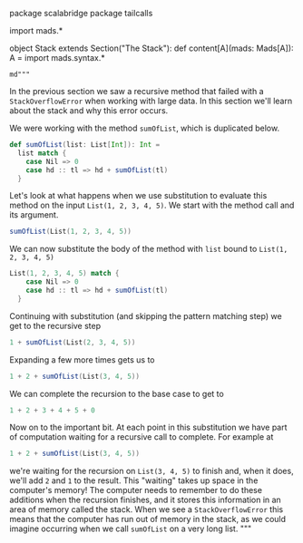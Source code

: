 package scalabridge
package tailcalls

import mads.*

object Stack extends Section("The Stack"):
  def content[A](mads: Mads[A]): A = 
    import mads.syntax.*

    md"""
In the previous section we saw a recursive method that failed with a
`StackOverflowError` when working with large data. In this section we'll learn
about the stack and why this error occurs.

We were working with the method `sumOfList`, which is duplicated below.

```scala mdoc:silent
def sumOfList(list: List[Int]): Int =
  list match {
    case Nil => 0
    case hd :: tl => hd + sumOfList(tl)
  }
```

Let's look at what happens when we use substitution to evaluate this method on
the input `List(1, 2, 3, 4, 5)`. We start with the method call and its argument.

```scala
sumOfList(List(1, 2, 3, 4, 5))
```

We can now substitute the body of the method with `list` bound to `List(1, 2, 3, 4, 5)`

```scala
List(1, 2, 3, 4, 5) match {
    case Nil => 0
    case hd :: tl => hd + sumOfList(tl)
  }
```

Continuing with substitution (and skipping the pattern matching step) we get to the recursive step

```scala
1 + sumOfList(List(2, 3, 4, 5))
```

Expanding a few more times gets us to

```scala
1 + 2 + sumOfList(List(3, 4, 5))
```

We can complete the recursion to the base case to get to

```scala
1 + 2 + 3 + 4 + 5 + 0
```

Now on to the important bit. At each point in this substitution we have part of
computation waiting for a recursive call to complete. For example at

```scala
1 + 2 + sumOfList(List(3, 4, 5))
```

we're waiting for the recursion on `List(3, 4, 5)` to finish and, when it does,
we'll add `2` and `1` to the result. This "waiting" takes up space in the
computer's memory! The computer needs to remember to do these additions when the
recursion finishes, and it stores this information in an area of memory called
the stack. When we see a `StackOverflowError` this means that the computer has
run out of memory in the stack, as we could imagine occurring when we call
`sumOfList` on a very long list.
"""
